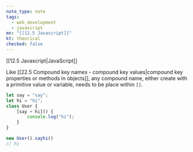 ```yaml
---
note_type: note
tags:
  - web_development
  - javascript
mn: "[[12.5 Javascript]]"
kt: theorical
checked: false
---
```

[[12.5 Javascript|JavaScript]]


Like [[22.5 Compound key names - compound key values|compound key properties or methods in objects]], any compound name, either create with a primitive value or variable, needs to be place within `[]`.

```js
let say = "say";
let hi = "hi";
class User {
    [say + hi]() {
        console.log("hi");
    }
}

new User().sayhi()
// hi
```